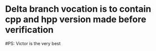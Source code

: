 # Delta branch vocation is to contain cpp and hpp  version made before verification
#PS: Victor is the very best
